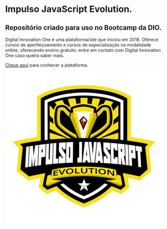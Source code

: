 # Impulso JavaScript Evolution. 
## Repositório criado para uso no Bootcamp da DIO.

Digital Innovation One é uma plataforma/site que iniciou em 2018. Oferece  cursos de aperfeiçoamento e cursos de especialização na modalidade online, oferecendo ensino gratuito. entre em contato com Digital Innovation One caso queira saber mais. 

<a href="https://web.dio.me/home">Clique aqui</a> para conhecer a plataforma.
<img src="imagens/impulso.png">

